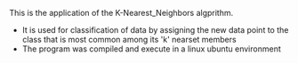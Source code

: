 This is the application of the K-Nearest_Neighbors algprithm.
* It is used for classification of data by assigning the new data point
 to the class that is most common among its 'k' nearset members
* The program was compiled and execute in a linux ubuntu environment